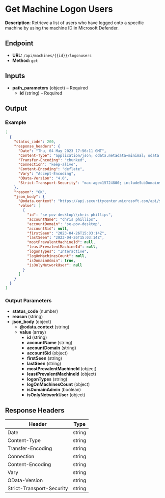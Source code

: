 # Get Machine Logon Users

**Description**: Retrieve a list of users who have logged onto a specific machine by using the machine ID in Microsoft Defender.

## Endpoint

- **URL:** `/api/machines/{{id}}/logonusers`
- **Method:** `get`
## Inputs

- **path_parameters** (object) – Required
  - **id** (string) – Required
## Output

### Example

```json
[
  {
    "status_code": 200,
    "response_headers": {
      "Date": "Thu, 04 May 2023 17:56:11 GMT",
      "Content-Type": "application/json; odata.metadata=minimal; odata.streaming=true; charset=utf-8",
      "Transfer-Encoding": "chunked",
      "Connection": "keep-alive",
      "Content-Encoding": "deflate",
      "Vary": "Accept-Encoding",
      "OData-Version": "4.0",
      "Strict-Transport-Security": "max-age=15724800; includeSubDomains"
    },
    "reason": "OK",
    "json_body": {
      "@odata.context": "https://api.securitycenter.microsoft.com/api/$metadata#Users",
      "value": [
        {
          "id": "se-pov-desktop\\chris phillips",
          "accountName": "chris phillips",
          "accountDomain": "se-pov-desktop",
          "accountSid": null,
          "firstSeen": "2023-04-26T15:03:14Z",
          "lastSeen": "2023-04-26T15:03:14Z",
          "mostPrevalentMachineId": null,
          "leastPrevalentMachineId": null,
          "logonTypes": "Interactive",
          "logOnMachinesCount": null,
          "isDomainAdmin": true,
          "isOnlyNetworkUser": null
        }
      ]
    }
  }
]
```
### Output Parameters

- **status_code** (number)
- **reason** (string)
- **json_body** (object)
  - **@odata.context** (string)
  - **value** (array)
    - **id** (string)
    - **accountName** (string)
    - **accountDomain** (string)
    - **accountSid** (object)
    - **firstSeen** (string)
    - **lastSeen** (string)
    - **mostPrevalentMachineId** (object)
    - **leastPrevalentMachineId** (object)
    - **logonTypes** (string)
    - **logOnMachinesCount** (object)
    - **isDomainAdmin** (boolean)
    - **isOnlyNetworkUser** (object)
## Response Headers

| Header | Type |
|--------|------|
| Date | string |
| Content-Type | string |
| Transfer-Encoding | string |
| Connection | string |
| Content-Encoding | string |
| Vary | string |
| OData-Version | string |
| Strict-Transport-Security | string |